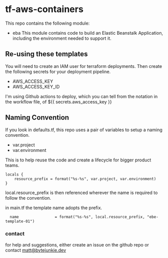 
# tf-aws-containers

This repo contains the following module:

- eba
This module contains code to build an Elastic Beanstalk Application, including the environment needed to support it. 

## Re-using these templates

You will need to create an IAM user for terraform deployments. 
Then create the following secrets for your deployment pipeline. 
* AWS_ACCESS_KEY
* AWS_ACCESS_KEY_ID

I'm using Github actions to deploy, which you can tell from the notation in the workflow file, of ${{ secrets.aws_access_key }}

## Naming Convention

If you look in defaults.tf, this repo uses a pair of variables to setup a naming convention. 

- var.project
- var.environment

This is to help reuse the code and create a lifecycle for bigger product teams.

```HCL
locals {
    resource_prefix = format("%s-%s", var.project, var.environment)
}
```

local.resource_prefix is then referenced wherever the name is required to follow the convention.

in main.tf the template name adopts the prefix.

```HCL
  name                = format("%s-%s", local.resource_prefix, "ebe-template-01")
```

### contact
for help and suggestions, either create an issue on the github repo or contact matt@bytejunkie.dev

